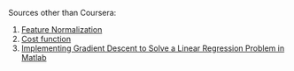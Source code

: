 <p>
Sources other than Coursera:
<ol>
<li><a href='https://github.com/schneems/Octave/blob/master/mlclass-ex5/mlclass-ex5/featureNormalize.m'>Feature Normalization</a></li>
<li><a href='http://stackoverflow.com/questions/22625396/cost-function-linear-regression-trying-to-avoid-hard-coding-theta-octave'>Cost function</a></li>
<li><a href='https://www.codeproject.com/Articles/879043/Implementing-Gradient-Descent-to-Solve-a-Linear-Re'>Implementing Gradient Descent to Solve a Linear Regression Problem in Matlab</a></li>
</ol>
</p>
